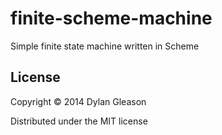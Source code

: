 # finite-scheme-machine
Simple finite state machine written in Scheme

## License
Copyright © 2014 Dylan Gleason

Distributed under the MIT license
